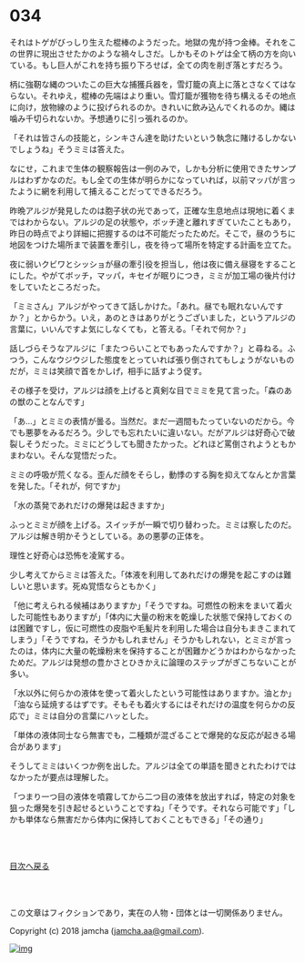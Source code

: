 # 034

それはトゲがびっしり生えた棍棒のようだった。地獄の鬼が持つ金棒。それをこの世界に現出させたかのような禍々しさだ。しかもそのトゲは全て柄の方を向いている。もし巨人がこれを持ち振り下ろせば，全ての肉を削ぎ落とすだろう。  

柄に強靭な縄のついたこの巨大な捕獲兵器を，雪灯籠の真上に落とさなくてはならない。それゆえ，棍棒の先端はより重い。雪灯籠が獲物を待ち構えるその地点に向け，放物線のように投げられるのか。きれいに飲み込んでくれるのか。縄は噛み千切られないか。予想通りに引っ張れるのか。  

「それは皆さんの技能と，シンキさん達を助けたいという執念に賭けるしかないでしょうね」そうミミは答えた。  

なにせ，これまで生体の観察報告は一例のみで，しかも分析に使用できたサンプルはわずかなのだ。もし全ての生体が明らかになっていれば，以前マッパが言ったように網を利用して捕えることだってできるだろう。  

昨晩アルジが発見したのは胞子状の光であって，正確な生息地点は現地に着くまではわからない。アルジの足の状態や，ボッチ達と離れすぎていたこともあり，昨日の時点でより詳細に把握するのは不可能だったためだ。そこで，昼のうちに地図をつけた場所まで装置を牽引し，夜を待って場所を特定する計画を立てた。  

夜に弱いクビワとシッショが昼の牽引役を担当し，他は夜に備え昼寝をすることにした。やがてボッチ，マッパ，キセイが眠りにつき，ミミが加工場の後片付けをしていたところだった。  

「ミミさん」アルジがやってきて話しかけた。「あれ。昼でも眠れないんですか？」とからかう。いえ，あのときはありがとうございました，というアルジの言葉に，いいんですよ気にしなくても，と答える。「それで何か？」  

話しづらそうなアルジに「またつらいことでもあったんですか？」と尋ねる。ふつう，こんなウジウジした態度をとっていれば張り倒されてもしょうがないものだが，ミミは笑顔で首をかしげ，相手に話すよう促す。  

その様子を受け，アルジは顔を上げると真剣な目でミミを見て言った。「森のあの獣のことなんです」  

「あ…」とミミの表情が曇る。当然だ。まだ一週間もたっていないのだから。今でも悪夢をみるだろう。少しでも忘れたいに違いない。だがアルジは好奇心で破裂しそうだった。ミミにどうしても聞きたかった。どれほど罵倒されようともかまわない。そんな覚悟だった。  

ミミの呼吸が荒くなる。歪んだ顔をそらし，動悸のする胸を抑えてなんとか言葉を発した。「それが，何ですか」  

「水の蒸発であれだけの爆発は起きますか」  

ふっとミミが顔を上げる。スイッチが一瞬で切り替わった。ミミは察したのだ。アルジは解き明かそうとしている。あの悪夢の正体を。  

理性と好奇心は恐怖を凌駕する。  

少し考えてからミミは答えた。「体液を利用してあれだけの爆発を起こすのは難しいと思います。死ぬ覚悟ならともかく」  

「他に考えられる候補はありますか」「そうですね。可燃性の粉末をまいて着火した可能性もありますが」「体内に大量の粉末を乾燥した状態で保持しておくのは困難ですし，仮に可燃性の皮脂や毛髪片を利用した場合は自分もまきこまれてしまう」「そうですね，そうかもしれません」そうかもしれない，とミミが言ったのは，体内に大量の乾燥粉末を保持することが困難かどうかはわからなかったためだ。アルジは発想の豊かさとひきかえに論理のステップがぎこちないことが多い。  

「水以外に何らかの液体を使って着火したという可能性はありますか。油とか」「油なら延焼するはずです。そもそも着火するにはそれだけの温度を何らかの反応で」ミミは自分の言葉にハッとした。  

「単体の液体同士なら無害でも，二種類が混ざることで爆発的な反応が起きる場合があります」  

そうしてミミはいくつか例を出した。アルジは全ての単語を聞きとれたわけではなかったが要点は理解した。  

「つまり一つ目の液体を噴霧してから二つ目の液体を放出すれば，特定の対象を狙った爆発を引き起せるということですね」「そうです。それなら可能です」「しかも単体なら無害だから体内に保持しておくこともできる」「その通り」  

<br>  
<br>  

[目次へ戻る](https://github.com/jamcha-aa/OblivionReports/blob/master/README.md)  

<br>  
<br>  

この文章はフィクションであり，実在の人物・団体とは一切関係ありません。  

Copyright (c) 2018 jamcha (jamcha.aa@gmail.com).  

[![img](http://i.creativecommons.org/l/by-nc-sa/4.0/88x31.png)](http://creativecommons.org/licenses/by-nc-sa/4.0/deed)